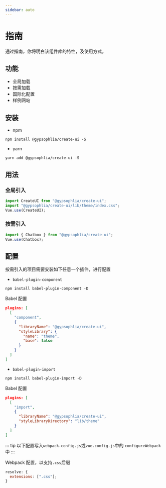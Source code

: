 ```yaml
---
sidebar: auto
---
```


# 指南

通过指南，你将明白该组件库的特性，及使用方式。

## 功能

- 全局加载
- 按需加载
- 国际化配置
- 样例网站

## 安装

- npm

```
npm install @gypsophlia/create-ui -S
```

- yarn

```
yarn add @gypsophlia/create-ui -S
```

## 用法

### 全局引入

```js
import CreateUI from "@gypsophlia/create-ui";
import "@gypsophlia/create-ui/lib/theme/index.css";
Vue.use(CreateUI);
```

### 按需引入

```js
import { Chatbox } from "@gypsophlia/create-ui";
Vue.use(Chatbox);
```

## 配置

按需引入的项目需要安装如下任意一个插件，进行配置

- `babel-plugin-component`

```
npm install babel-plugin-component -D
```

Babel 配置

```json
plugins: [
  [
    "component",
    {
      "libraryName": "@gypsophlia/create-ui",
      "styleLibrary": {
        "name": "theme",
        "base": false
      }
    }
  ]
]
```

- `babel-plugin-import`

```
npm install babel-plugin-import -D
```

Babel 配置

```json
plugins: [
  [
    "import",
    {
      "libraryName": "@gypsophlia/create-ui",
      "styleLibraryDirectory": "lib/theme"
    }
  ]
]
```

::: tip
以下配置写入`webpack.config.js`或`vue.config.js`中的 `configureWebpack`中
:::

Webpack 配置，以支持`.css`后缀

```js
resolve: {
  extensions: [".css"];
}
```
